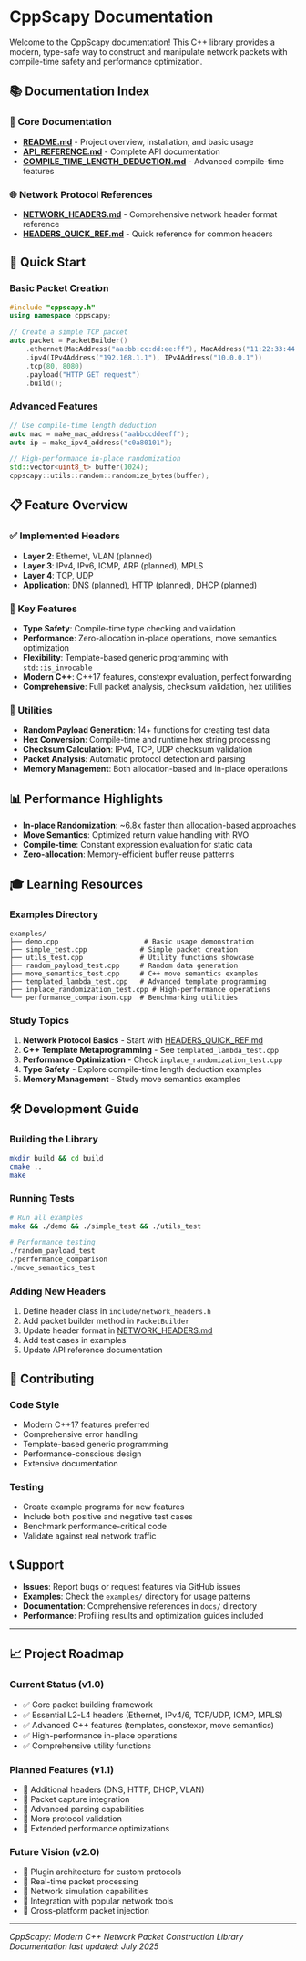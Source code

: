 # CppScapy Documentation

Welcome to the CppScapy documentation! This C++ library provides a modern, type-safe way to construct and manipulate network packets with compile-time safety and performance optimization.

## 📚 Documentation Index

### 📖 Core Documentation
- **[README.md](../README.md)** - Project overview, installation, and basic usage
- **[API_REFERENCE.md](../API_REFERENCE.md)** - Complete API documentation  
- **[COMPILE_TIME_LENGTH_DEDUCTION.md](../COMPILE_TIME_LENGTH_DEDUCTION.md)** - Advanced compile-time features

### 🌐 Network Protocol References
- **[NETWORK_HEADERS.md](NETWORK_HEADERS.md)** - Comprehensive network header format reference
- **[HEADERS_QUICK_REF.md](HEADERS_QUICK_REF.md)** - Quick reference for common headers

## 🚀 Quick Start

### Basic Packet Creation
```cpp
#include "cppscapy.h"
using namespace cppscapy;

// Create a simple TCP packet
auto packet = PacketBuilder()
    .ethernet(MacAddress("aa:bb:cc:dd:ee:ff"), MacAddress("11:22:33:44:55:66"))
    .ipv4(IPv4Address("192.168.1.1"), IPv4Address("10.0.0.1"))  
    .tcp(80, 8080)
    .payload("HTTP GET request")
    .build();
```

### Advanced Features
```cpp
// Use compile-time length deduction
auto mac = make_mac_address("aabbccddeeff");
auto ip = make_ipv4_address("c0a80101");

// High-performance in-place randomization
std::vector<uint8_t> buffer(1024);
cppscapy::utils::random::randomize_bytes(buffer);
```

## 📋 Feature Overview

### ✅ Implemented Headers
- **Layer 2**: Ethernet, VLAN (planned)
- **Layer 3**: IPv4, IPv6, ICMP, ARP (planned), MPLS
- **Layer 4**: TCP, UDP
- **Application**: DNS (planned), HTTP (planned), DHCP (planned)

### 🎯 Key Features
- **Type Safety**: Compile-time type checking and validation
- **Performance**: Zero-allocation in-place operations, move semantics optimization
- **Flexibility**: Template-based generic programming with `std::is_invocable`
- **Modern C++**: C++17 features, constexpr evaluation, perfect forwarding
- **Comprehensive**: Full packet analysis, checksum validation, hex utilities

### 🔧 Utilities
- **Random Payload Generation**: 14+ functions for creating test data
- **Hex Conversion**: Compile-time and runtime hex string processing
- **Checksum Calculation**: IPv4, TCP, UDP checksum validation
- **Packet Analysis**: Automatic protocol detection and parsing
- **Memory Management**: Both allocation-based and in-place operations

## 📊 Performance Highlights

- **In-place Randomization**: ~6.8x faster than allocation-based approaches
- **Move Semantics**: Optimized return value handling with RVO
- **Compile-time**: Constant expression evaluation for static data
- **Zero-allocation**: Memory-efficient buffer reuse patterns

## 🎓 Learning Resources

### Examples Directory
```
examples/
├── demo.cpp                     # Basic usage demonstration
├── simple_test.cpp             # Simple packet creation
├── utils_test.cpp              # Utility functions showcase  
├── random_payload_test.cpp     # Random data generation
├── move_semantics_test.cpp     # C++ move semantics examples
├── templated_lambda_test.cpp   # Advanced template programming
├── inplace_randomization_test.cpp # High-performance operations
└── performance_comparison.cpp  # Benchmarking utilities
```

### Study Topics
1. **Network Protocol Basics** - Start with [HEADERS_QUICK_REF.md](HEADERS_QUICK_REF.md)
2. **C++ Template Metaprogramming** - See `templated_lambda_test.cpp`
3. **Performance Optimization** - Check `inplace_randomization_test.cpp`
4. **Type Safety** - Explore compile-time length deduction examples
5. **Memory Management** - Study move semantics examples

## 🛠️ Development Guide

### Building the Library
```bash
mkdir build && cd build
cmake ..
make
```

### Running Tests
```bash
# Run all examples
make && ./demo && ./simple_test && ./utils_test

# Performance testing
./random_payload_test
./performance_comparison
./move_semantics_test
```

### Adding New Headers
1. Define header class in `include/network_headers.h`
2. Add packet builder method in `PacketBuilder`
3. Update header format in [NETWORK_HEADERS.md](NETWORK_HEADERS.md)
4. Add test cases in examples
5. Update API reference documentation

## 🤝 Contributing

### Code Style
- Modern C++17 features preferred
- Comprehensive error handling
- Template-based generic programming
- Performance-conscious design
- Extensive documentation

### Testing
- Create example programs for new features
- Include both positive and negative test cases
- Benchmark performance-critical code
- Validate against real network traffic

## 📞 Support

- **Issues**: Report bugs or request features via GitHub issues
- **Examples**: Check the `examples/` directory for usage patterns
- **Documentation**: Comprehensive references in `docs/` directory
- **Performance**: Profiling results and optimization guides included

---

## 📈 Project Roadmap

### Current Status (v1.0)
- ✅ Core packet building framework
- ✅ Essential L2-L4 headers (Ethernet, IPv4/6, TCP/UDP, ICMP, MPLS)
- ✅ Advanced C++ features (templates, constexpr, move semantics)
- ✅ High-performance in-place operations
- ✅ Comprehensive utility functions

### Planned Features (v1.1)
- 🔄 Additional headers (DNS, HTTP, DHCP, VLAN)
- 🔄 Packet capture integration
- 🔄 Advanced parsing capabilities
- 🔄 More protocol validation
- 🔄 Extended performance optimizations

### Future Vision (v2.0)
- 🎯 Plugin architecture for custom protocols
- 🎯 Real-time packet processing
- 🎯 Network simulation capabilities
- 🎯 Integration with popular network tools
- 🎯 Cross-platform packet injection

---

*CppScapy: Modern C++ Network Packet Construction Library*
*Documentation last updated: July 2025*
